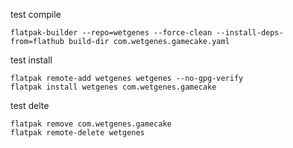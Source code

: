 

test compile

	flatpak-builder --repo=wetgenes --force-clean --install-deps-from=flathub build-dir com.wetgenes.gamecake.yaml


test install

	flatpak remote-add wetgenes wetgenes --no-gpg-verify
	flatpak install wetgenes com.wetgenes.gamecake


test delte

	flatpak remove com.wetgenes.gamecake
	flatpak remote-delete wetgenes



